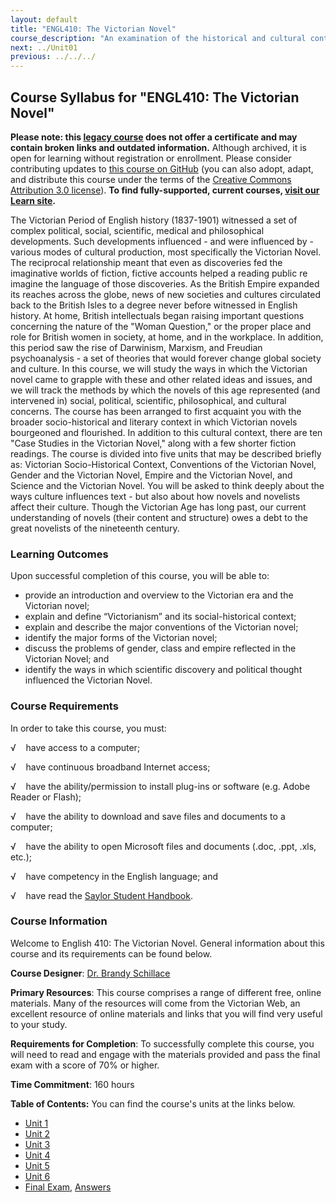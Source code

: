 ```yaml
---
layout: default
title: "ENGL410: The Victorian Novel"
course_description: "An examination of the historical and cultural contexts of The English Victorian novel. Works studied include Vanity Fair, The Woman in White, Middlemarch, Great Expectations, and North and South."
next: ../Unit01
previous: ../../../
---
```

Course Syllabus for "ENGL410: The Victorian Novel"
--------------------------------------------------

**Please note: this [legacy course](https://sayloracademy.zendesk.com/hc/en-us/articles/206089967) does not offer a certificate and may contain 
broken links and outdated information.** Although archived, it is open 
for learning without registration or enrollment. Please consider contributing 
updates to [this course on GitHub](https://github.com/saylordotorg/course_engl410) 
(you can also adopt, adapt, and distribute this course under the terms of 
the [Creative Commons Attribution 3.0 license](http://creativecommons.org/licenses/by/3.0/)). **To find fully-supported, current courses, [visit our 
Learn site](https://learn.saylor.org).**

The Victorian Period of English history (1837-1901) witnessed a set of
complex political, social, scientific, medical and philosophical
developments. Such developments influenced - and were influenced by -
various modes of cultural production, most specifically the Victorian
Novel. The reciprocal relationship meant that even as discoveries fed
the imaginative worlds of fiction, fictive accounts helped a reading
public re imagine the language of those discoveries. As the British
Empire expanded its reaches across the globe, news of new societies and
cultures circulated back to the British Isles to a degree never before
witnessed in English history. At home, British intellectuals began
raising important questions concerning the nature of the "Woman
Question," or the proper place and role for British women in society, at
home, and in the workplace. In addition, this period saw the rise of
Darwinism, Marxism, and Freudian psychoanalysis - a set of theories that
would forever change global society and culture. In this course, we will
study the ways in which the Victorian novel came to grapple with these
and other related ideas and issues, and we will track the methods by
which the novels of this age represented (and intervened in) social,
political, scientific, philosophical, and cultural concerns. The course
has been arranged to first acquaint you with the broader
socio-historical and literary context in which Victorian novels
bourgeoned and flourished. In addition to this cultural context, there
are ten "Case Studies in the Victorian Novel," along with a few shorter
fiction readings. The course is divided into five units that may be
described briefly as: Victorian Socio-Historical Context, Conventions of
the Victorian Novel, Gender and the Victorian Novel, Empire and the
Victorian Novel, and Science and the Victorian Novel. You will be asked
to think deeply about the ways culture influences text - but also about
how novels and novelists affect their culture. Though the Victorian Age
has long past, our current understanding of novels (their content and
structure) owes a debt to the great novelists of the nineteenth century.

### Learning Outcomes

Upon successful completion of this course, you will be able to:  

-   provide an introduction and overview to the Victorian era and the
    Victorian novel;
-   explain and define “Victorianism” and its social-historical context;
-   explain and describe the major conventions of the Victorian novel;
-   identify the major forms of the Victorian novel;
-   discuss the problems of gender, class and empire reflected in the
    Victorian Novel; and
-   identify the ways in which scientific discovery and political
    thought influenced the Victorian Novel.

### Course Requirements

In order to take this course, you must:  
  
 √    have access to a computer;  
  
 √    have continuous broadband Internet access;  
  
 √    have the ability/permission to install plug-ins or software (e.g.
Adobe Reader or Flash);  
  
 √    have the ability to download and save files and documents to a
computer;  
  
 √    have the ability to open Microsoft files and documents (.doc,
.ppt, .xls, etc.);  
  
 √    have competency in the English language; and  
  
 √    have read the [Saylor Student
Handbook](https://resources.saylor.org/wwwresources/archived/site/wp-content/uploads/2012/05/Saylor-StudentHandbook.pdf).

### Course Information

Welcome to English 410: The Victorian Novel. General information about
this course and its requirements can be found below.  
  
 **Course Designer**: [Dr. Brandy
Schillace](http://www.saylor.org/faculty-o-t/#DrBrandySchillace)  
  
 **Primary Resources**: This course comprises a range of different free,
online materials. Many of the resources will come from the Victorian
Web, an excellent resource of online materials and links that you will
find very useful to your study.  
  
 **Requirements for Completion**: To successfully complete this course,
you will need to read and engage with the materials provided and pass
the final exam with a score of 70% or higher.  
  
 **Time Commitment**: 160 hours  
  
**Table of Contents:** You can find the course's units at the links below.

- [Unit 1](https://legacy.saylor.org/engl410/Unit01/)
- [Unit 2](https://legacy.saylor.org/engl410/Unit02/)
- [Unit 3](https://legacy.saylor.org/engl410/Unit03/)
- [Unit 4](https://legacy.saylor.org/engl410/Unit04/)
- [Unit 5](https://legacy.saylor.org/engl410/Unit05/)
- [Unit 6](https://legacy.saylor.org/engl410/Unit06/)
- [Final Exam](http://saylordotorg.github.io/LegacyExams/ENGL/ENGL410/ENGL410-FinalExam.html), [Answers](http://saylordotorg.github.io/LegacyExams/ENGL/ENGL410/ENGL410-FinalExam-Answers.html)
